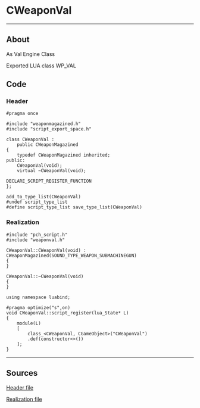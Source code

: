# CWeaponVal

___

## About

As Val Engine Class

Exported LUA class WP_VAL

## Code

### Header

```C++,icon=.devicon-cplusplus-plain,filepath="src/xrGame/WeaponVal.h"
#pragma once

#include "weaponmagazined.h"
#include "script_export_space.h"

class CWeaponVal :
	public CWeaponMagazined
{
	typedef CWeaponMagazined inherited;
public:
	CWeaponVal(void);
	virtual ~CWeaponVal(void);

DECLARE_SCRIPT_REGISTER_FUNCTION
};

add_to_type_list(CWeaponVal)
#undef script_type_list
#define script_type_list save_type_list(CWeaponVal)
```

### Realization

```C++,icon=.devicon-cplusplus-plain,filepath="src/xrGame/WeaponVal.cpp"
#include "pch_script.h"
#include "weaponval.h"

CWeaponVal::CWeaponVal(void) : CWeaponMagazined(SOUND_TYPE_WEAPON_SUBMACHINEGUN)
{
}

CWeaponVal::~CWeaponVal(void)
{
}

using namespace luabind;

#pragma optimize("s",on)
void CWeaponVal::script_register(lua_State* L)
{
	module(L)
	[
		class_<CWeaponVal, CGameObject>("CWeaponVal")
		.def(constructor<>())
	];
}
```

___

## Sources

[Header file](https://bitbucket.org/anomalymod/xray-monolith/src/master/src/xrGame/WeaponVal.h)

[Realization file](https://bitbucket.org/anomalymod/xray-monolith/src/master/src/xrGame/WeaponVal.cpp)
